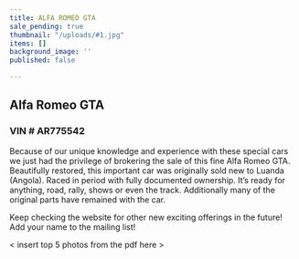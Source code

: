 ```yaml
---
title: ALFA ROMEO GTA
sale_pending: true
thumbnail: "/uploads/#1.jpg"
items: []
background_image: ''
published: false

---
```

## Alfa Romeo GTA

### VIN  #  AR775542

Because of our unique knowledge and experience with these special cars we just had the privilege of brokering the sale of this fine Alfa Romeo GTA. Beautifully restored, this important car was originally sold new to Luanda (Angola). Raced in period with fully documented ownership. It’s ready for anything, road, rally, shows or even the track. Additionally many of the original parts have remained with the car.

Keep checking the website for other new exciting offerings in the future!  Add your name to the mailing list!

< insert top 5 photos from the pdf here > 
